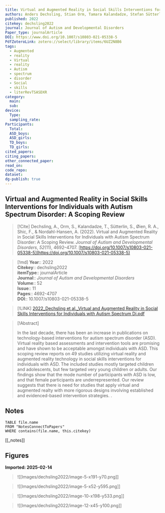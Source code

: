 ```yaml
---
title: Virtual and Augmented Reality in Social Skills Interventions for Individuals with Autism Spectrum Disorder A Scoping Review
authors: Anders Dechsling, Stian Orm, Tamara Kalandadze, Stefan Sütterlin, Roald A. Øien, Frederick Shic, Anders Nordahl-Hansen
published: 2022
citekey: dechsling2022
journal: Journal of Autism and Developmental Disorders
Paper_type: journalArticle
DOI: https://www.doi.org/10.1007/s10803-021-05338-5
PdfZoteroLink: zotero://select/library/items/6UZ2N8B6
tags:
  - Augmented
  - reality
  - Virtual
  - reality
  - Autism
  - spectrum
  - disorder
  - Social
  - skills
  - literRevTSASDXR
category:
  main: 
  sub: 
device:
  Type: 
  sampling_rate: 
Participants:
  Total: 
  ASD_boys: 
  ASD_girls: 
  TD_boys: 
  TD_girls: 
cited_papers: 
citing_papers: 
other_connected_paper: 
read_on: 
code_repo: 
dataset: 
dg-publish: true
---
```


## Virtual and Augmented Reality in Social Skills Interventions for Individuals with Autism Spectrum Disorder: A Scoping Review

> [!Cite]
> Dechsling, A., Orm, S., Kalandadze, T., Sütterlin, S., Øien, R. A., Shic, F., & Nordahl-Hansen, A. (2022). Virtual and Augmented Reality in Social Skills Interventions for Individuals with Autism Spectrum Disorder: A Scoping Review. _Journal of Autism and Developmental Disorders_, _52_(11), 4692–4707. [https://doi.org/10.1007/s10803-021-05338-5](https://doi.org/10.1007/s10803-021-05338-5)


>[!md]
> **Year**:: 2022   
> **Citekey**:: dechsling2022  
> **itemType**:: journalArticle  
> **Journal**:: *Journal of Autism and Developmental Disorders*  
> **Volume**:: 52  
> **Issue**:: 11   
> **Pages**:: 4692-4707  
> **DOI**:: 10.1007/s10803-021-05338-5    

> [!LINK] 
> [2022_Dechsling et al._Virtual and Augmented Reality in Social Skills Interventions for Individuals with Autism Spectrum Di.pdf](zotero://select/library/items/PREPNKGV)

> [!Abstract]
>
> In the last decade, there has been an increase in publications on technology-based interventions for autism spectrum disorder (ASD). Virtual reality based assessments and intervention tools are promising and have shown to be acceptable amongst individuals with ASD. This scoping review reports on 49 studies utilizing virtual reality and augmented reality technology in social skills interventions for individuals with ASD. The included studies mostly targeted children and adolescents, but few targeted very young children or adults. Our findings show that the mode number of participants with ASD is low, and that female participants are underrepresented. Our review suggests that there is need for studies that apply virtual and augmented realty with more rigorous designs involving established and evidenced-based intervention strategies.
>.
> 


## Notes

```dataview 
TABLE file.name 
FROM "NotesConnectToPapers" 
WHERE contains(file.name, this.citekey)
```

[[_notes]]

## Figures

**Imported: 2025-02-14**

> ![[Images/dechsling2022/image-5-x191-y70.png]]

> ![[Images/dechsling2022/image-5-x52-y595.png]]

> ![[Images/dechsling2022/image-10-x198-y533.png]]

> ![[Images/dechsling2022/image-12-x45-y100.png]]
